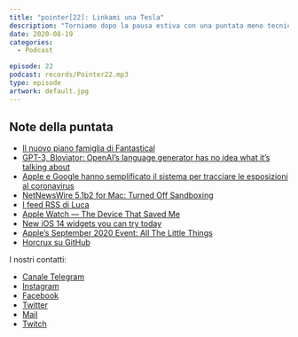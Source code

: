 ```yaml
---
title: "pointer[22]: Linkami una Tesla"
description: "Torniamo dopo la pausa estiva con una puntata meno tecnica in cui analizziamo le novità delle conferenze Sony, Apple e Neuralink."
date: 2020-08-19
categories:
  - Podcast

episode: 22
podcast: records/Pointer22.mp3
type: episode
artwork: default.jpg
---
```



## Note della puntata
<!-- wp:list -->
<ul><li><a href="https://www.macrumors.com/2020/08/11/fantastical-premium-families/">Il nuovo piano famiglia di Fantastical</a></li><li><a href="https://www.technologyreview.com/2020/08/22/1007539/gpt3-openai-language-generator-artificial-intelligence-ai-opinion/">GPT-3, Bloviator: OpenAI’s language generator has no idea what it’s talking about</a></li><li><a href="https://www.ilpost.it/2020/09/02/esposizione-contatti-coronavirus-apple-google-ios-android/">Apple e Google hanno semplificato il sistema per tracciare le esposizioni al coronavirus</a></li><li><a href="https://nnw.ranchero.com/2020/09/15/netnewswire-b-for.html">NetNewsWire 5.1b2 for Mac: Turned Off Sandboxing</a></li><li><a href="https://pointerpodcast.it/wp-content/uploads/2020/09/photo_2020-09-18-19.26.25.jpeg">I feed RSS di Luca</a></li><li><a href="https://www.youtube.com/watch?v=MM15Qkq2BB8&amp;feature=emb_title">Apple Watch — The Device That Saved Me</a></li><li><a href="https://techcrunch.com/2020/09/16/ios-14-widgets-you-can-try-today/?guccounter=1">New iOS 14 widgets you can try today</a></li><li><a href="https://www.macstories.net/news/apples-september-2020-event-all-the-little-things/">Apple’s September 2020 Event: All The Little Things</a></li><li><a href="https://github.com/jesseduffield/horcrux">Horcrux su GitHub</a></li></ul>
<!-- /wp:list -->


I nostri contatti:

- [Canale Telegram](https://t.me/PointerPodcast)
- [Instagram](https://www.instagram.com/pointerpodcast/)
- [Facebook](https://www.facebook.com/pointerPodcast/)
- [Twitter](https://twitter.com/PointerPodcast)
- [Mail](info@pointerpodcast.it)
- [Twitch](https://www.twitch.tv/pointerpodcast)

